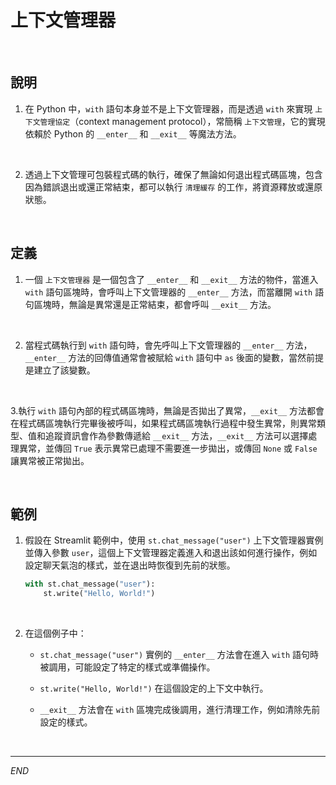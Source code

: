 # 上下文管理器

<br>

## 說明

1. 在 Python 中，`with` 語句本身並不是上下文管理器，而是透過 `with` 來實現 `上下文管理協定`（context management protocol），常簡稱 `上下文管理`，它的實現依賴於 Python 的 `__enter__` 和 `__exit__` 等魔法方法。

<br>

2. 透過上下文管理可包裝程式碼的執行，確保了無論如何退出程式碼區塊，包含因為錯誤退出或還正常結束，都可以執行 `清理緩存` 的工作，將資源釋放或還原狀態。

<br>

## 定義

1. 一個 `上下文管理器` 是一個包含了 `__enter__` 和 `__exit__` 方法的物件，當進入 `with` 語句區塊時，會呼叫上下文管理器的 `__enter__` 方法，而當離開 `with` 語句區塊時，無論是異常還是正常結束，都會呼叫 `__exit__` 方法。

<br>

2. 當程式碼執行到 `with` 語句時，會先呼叫上下文管理器的 `__enter__` 方法，`__enter__` 方法的回傳值通常會被賦給 `with` 語句中 `as` 後面的變數，當然前提是建立了該變數。

<br>

3.執行 `with` 語句內部的程式碼區塊時，無論是否拋出了異常，`__exit__` 方法都會在程式碼區塊執行完畢後被呼叫，如果程式碼區塊執行過程中發生異常，則異常類型、值和追蹤資訊會作為參數傳遞給 `__exit__` 方法，`__exit__` 方法可以選擇處理異常，並傳回 `True` 表示異常已處理不需要進一步拋出，或傳回 `None` 或 `False` 讓異常被正常拋出。

<br>

## 範例

1. 假設在 Streamlit 範例中，使用 `st.chat_message("user")` 上下文管理器實例並傳入參數 `user`，這個上下文管理器定義進入和退出該如何進行操作，例如設定聊天氣泡的樣式，並在退出時恢復到先前的狀態。

    ```python
    with st.chat_message("user"):
        st.write("Hello, World!")
    ```

<br>

2. 在這個例子中：

   - `st.chat_message("user")` 實例的 `__enter__` 方法會在進入 `with` 語句時被調用，可能設定了特定的樣式或準備操作。

   - `st.write("Hello, World!")` 在這個設定的上下文中執行。

   - `__exit__` 方法會在 `with` 區塊完成後調用，進行清理工作，例如清除先前設定的樣式。

<br>

___

_END_